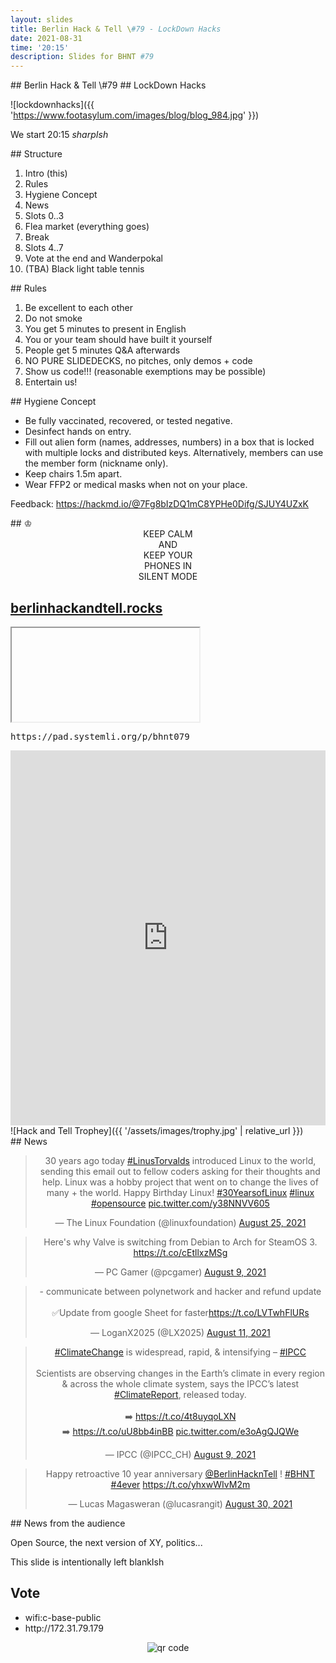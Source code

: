 ```yaml
---
layout: slides
title: Berlin Hack & Tell \#79 - LockDown Hacks
date: 2021-08-31
time: '20:15'
description: Slides for BHNT #79
---
```


<section data-markdown>
## Berlin Hack & Tell \#79
## LockDown Hacks

![lockdownhacks]({{ 'https://www.footasylum.com/images/blog/blog_984.jpg' }})

We start 20:15 *sharpIsh*
</section>

<section data-markdown>
## Structure

1. Intro (this)
1. Rules
1. Hygiene Concept
1. News
1. Slots 0..3
1. Flea market (everything goes)
1. Break
1. Slots 4..7
1. Vote at the end and Wanderpokal
1. (TBA) Black light table tennis
</section>

<section data-markdown>
## Rules

1. Be excellent to each other
2. Do not smoke
3. You get 5 minutes to present in English
4. You or your team should have built it yourself
5. People get 5 minutes Q&A afterwards
6. NO PURE SLIDEDECKS, no pitches, only demos + code
7. Show us code!!! (reasonable exemptions may be possible)
8. Entertain us!
</section>

<section data-markdown>
## Hygiene Concept

* Be fully vaccinated, recovered, or tested negative.
* Desinfect hands on entry.
* Fill out alien form (names, addresses, numbers) in a box that is locked with multiple locks and distributed keys. Alternatively, members can use the member form (nickname only).
* Keep chairs 1.5m apart.
* Wear FFP2 or medical masks when not on your place.

Feedback: https://hackmd.io/@7Fg8bIzDQ1mC8YPHe0Difg/SJUY4UZxK
</section>

<section data-markdown>
## &#9812;
<center>
KEEP CALM</br>
AND</br>
KEEP YOUR</br>
PHONES IN</br>
SILENT MODE</br>
</center>
</section>

<section>
<h2><a href="https://berlinhackandtell.rocks/">berlinhackandtell.rocks</a></h2>
<iframe class="stretch" data-src="https://berlinhackandtell.rocks"></iframe>
</section>

<section>
<pre>https://pad.systemli.org/p/bhnt079</pre>
<iframe name="embed_readwrite" src="https://pad.systemli.org/p/bhnt079?showControls=false&showChat=false&showLineNumbers=true&useMonospaceFont=true" width="100%" height="600" frameborder="0" class="stretch"></iframe>
</section>

<section data-markdown>
![Hack and Tell Trophey]({{ '/assets/images/trophy.jpg' | relative_url }})
</section>

<section data-markdown>
## News
</section>

<section>
<center>
<blockquote class="twitter-tweet"><p lang="en" dir="ltr">30 years ago today <a href="https://twitter.com/hashtag/LinusTorvalds?src=hash&amp;ref_src=twsrc%5Etfw">#LinusTorvalds</a> introduced Linux to the world, sending this email out to fellow coders asking for their thoughts and help. Linux was a hobby project that went on to change the lives of many + the world. Happy Birthday Linux! <a href="https://twitter.com/hashtag/30YearsofLinux?src=hash&amp;ref_src=twsrc%5Etfw">#30YearsofLinux</a> <a href="https://twitter.com/hashtag/linux?src=hash&amp;ref_src=twsrc%5Etfw">#linux</a> <a href="https://twitter.com/hashtag/opensource?src=hash&amp;ref_src=twsrc%5Etfw">#opensource</a> <a href="https://t.co/y38NNVV605">pic.twitter.com/y38NNVV605</a></p>&mdash; The Linux Foundation (@linuxfoundation) <a href="https://twitter.com/linuxfoundation/status/1430539222142885898?ref_src=twsrc%5Etfw">August 25, 2021</a></blockquote> <script async src="https://platform.twitter.com/widgets.js" charset="utf-8"></script>
</center>
</section>

<section>
<center>
<blockquote class="twitter-tweet"><p lang="en" dir="ltr">Here&#39;s why Valve is switching from Debian to Arch for SteamOS 3. <a href="https://t.co/cEtllxzMSg">https://t.co/cEtllxzMSg</a></p>&mdash; PC Gamer (@pcgamer) <a href="https://twitter.com/pcgamer/status/1424773118980247552?ref_src=twsrc%5Etfw">August 9, 2021</a></blockquote> <script async src="https://platform.twitter.com/widgets.js" charset="utf-8"></script>
</center>
</section>

<section>
<center>
<blockquote class="twitter-tweet"><p lang="en" dir="ltr">- communicate between polynetwork and hacker and refund update<br><br>✅Update from google Sheet for faster<a href="https://t.co/LVTwhFlURs">https://t.co/LVTwhFlURs</a></p>&mdash; LoganX2025 (@LX2025) <a href="https://twitter.com/LX2025/status/1425425465913712645?ref_src=twsrc%5Etfw">August 11, 2021</a></blockquote> <script async src="https://platform.twitter.com/widgets.js" charset="utf-8"></script>
</center>
</section>

<section>
<center>
<blockquote class="twitter-tweet"><p lang="en" dir="ltr"><a href="https://twitter.com/hashtag/ClimateChange?src=hash&amp;ref_src=twsrc%5Etfw">#ClimateChange</a> is widespread, rapid, &amp; intensifying – <a href="https://twitter.com/hashtag/IPCC?src=hash&amp;ref_src=twsrc%5Etfw">#IPCC</a><br><br>Scientists are observing changes in the Earth’s climate in every region &amp; across the whole climate system, says the IPCC’s latest <a href="https://twitter.com/hashtag/ClimateReport?src=hash&amp;ref_src=twsrc%5Etfw">#ClimateReport</a>, released today.<br><br>➡️ <a href="https://t.co/4t8uyqoLXN">https://t.co/4t8uyqoLXN</a><br>➡️ <a href="https://t.co/uU8bb4inBB">https://t.co/uU8bb4inBB</a> <a href="https://t.co/e3oAgQJQWe">pic.twitter.com/e3oAgQJQWe</a></p>&mdash; IPCC (@IPCC_CH) <a href="https://twitter.com/IPCC_CH/status/1424647550871670788?ref_src=twsrc%5Etfw">August 9, 2021</a></blockquote> <script async src="https://platform.twitter.com/widgets.js" charset="utf-8"></script>
</center>
</section>

<section>
<center>
<blockquote class="twitter-tweet"><p lang="en" dir="ltr">Happy retroactive 10 year anniversary <a href="https://twitter.com/BerlinHacknTell?ref_src=twsrc%5Etfw">@BerlinHacknTell</a> ! <a href="https://twitter.com/hashtag/BHNT?src=hash&amp;ref_src=twsrc%5Etfw">#BHNT</a> <a href="https://twitter.com/hashtag/4ever?src=hash&amp;ref_src=twsrc%5Etfw">#4ever</a> <a href="https://t.co/yhxwWIvM2m">https://t.co/yhxwWIvM2m</a></p>&mdash; Lucas Magasweran (@lucasrangit) <a href="https://twitter.com/lucasrangit/status/1432465446914166787?ref_src=twsrc%5Etfw">August 30, 2021</a></blockquote> <script async src="https://platform.twitter.com/widgets.js" charset="utf-8"></script>
</center>
</section>


<section data-markdown>
## News from the audience

Open Source, the next version of XY, politics...
</section>

<section data-markdown>
This slide is intentionally left blankIsh
</section>


<section>
<h2>Vote</h2>

<ul>
<li>wifi:c-base-public</li>
<li>http://172.31.79.179</li>
</ul>
<center>
<img src="http://api.qrserver.com/v1/create-qr-code/?color=000000&amp;bgcolor=FFFFFF&amp;data=http%3A%2F%2F172.31.79.179&amp;qzone=1&amp;margin=0&amp;size=400x400&amp;ecc=L" alt="qr code" />
</center>
</section>
